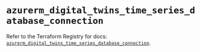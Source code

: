 # `azurerm_digital_twins_time_series_database_connection`

Refer to the Terraform Registry for docs: [`azurerm_digital_twins_time_series_database_connection`](https://registry.terraform.io/providers/hashicorp/azurerm/4.45.1/docs/resources/digital_twins_time_series_database_connection).

